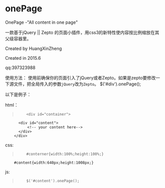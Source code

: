 # onePage

  OnePage -"All content in one page"
  
  一款基于jQuery || Zepto 的页面小插件，用css3的新特性使内容按比例缩放在其父级容器里。
 
  Created by HuangXinZheng
  
  Created in 2015.6
  
  qq:397323988
  
  使用方法：
  使用前确保你的页面引入了jQuery或者Zepto。如果是zepto要修改一下源文件，把全局传入的参数``jQuery``改为``Zepto``。
  $('#div').onePage(); 


以下是例子：

html：
>         <div id="container">
		  <div id="content">
		      <!-- your content here-->
		  </div>
    	</div>

css:

>         #conterner{width:100%;height:100%;}
        #content{width:640px;height:1008px;}

js:
>         $('#content').onePage();
